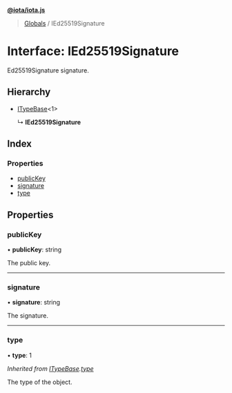 **[@iota/iota.js](../README.md)**

> [Globals](../README.md) / IEd25519Signature

# Interface: IEd25519Signature

Ed25519Signature signature.

## Hierarchy

* [ITypeBase](itypebase.md)<1\>

  ↳ **IEd25519Signature**

## Index

### Properties

* [publicKey](ied25519signature.md#publickey)
* [signature](ied25519signature.md#signature)
* [type](ied25519signature.md#type)

## Properties

### publicKey

•  **publicKey**: string

The public key.

___

### signature

•  **signature**: string

The signature.

___

### type

•  **type**: 1

*Inherited from [ITypeBase](itypebase.md).[type](itypebase.md#type)*

The type of the object.
